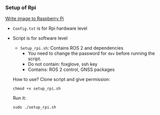 ### Setup of Rpi
[Write image to Raspberry Pi ](https://orobotics.sharepoint.com/:w:/s/AMRSweeper/EYyAcXdbdvBDn3S_FSLEkB8BfrLMU5o2DUBJO345Z8hJNw?e=cCnbcv)
- `Config.txt` is for Rpi hardware level
- Script is for software level
  - `Setup_rpi.sh`: Contains ROS 2 and dependencies
    - You need to change the password for `dev` before running the script.
    - Do not contain: foxglove, ssh key
    - Contains: ROS 2 control, GNSS packages
      
  How to use? Clone script and give permission:
  ```
  chmod +x setup_rpi.sh
  ```
  Run it:
  ```
  sudo ./setup_rpi.sh
  ```

